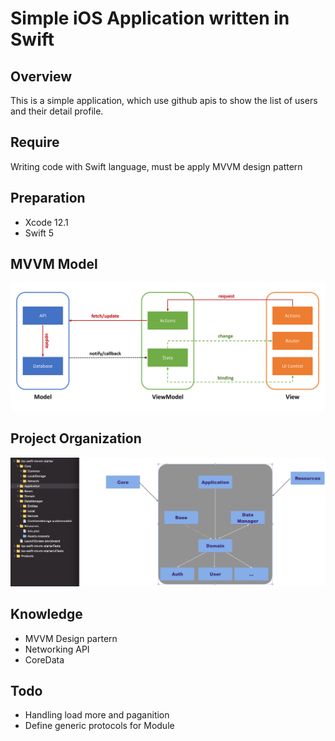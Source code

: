 #  Simple iOS Application written in Swift

## Overview

This is a simple application, which use github apis to show the list of users and their detail profile.

## Require

Writing code with Swift language, must be apply MVVM design pattern


## Preparation

- Xcode 12.1
- Swift 5

## MVVM Model

![MVVM Model](/assets/MVVM_diagram.jpg "MVVM Model")


## Project Organization

![PROJECT Organization](/assets/Project_Organization.png "PROJECT Organization")

## Knowledge

- MVVM Design partern
- Networking API 
- CoreData 

## Todo

- Handling load more and paganition
- Define generic protocols for Module





